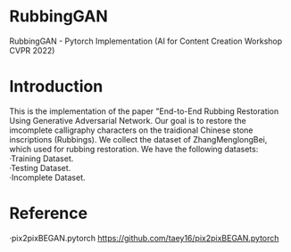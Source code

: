 # RubbingGAN
RubbingGAN - Pytorch Implementation (AI for Content Creation Workshop CVPR 2022) 
# Introduction
This is the implementation of the paper "End-to-End Rubbing Restoration Using Generative Adversarial Network. Our goal is to restore the imcomplete calligraphy characters on the traidional Chinese stone inscriptions (Rubbings).
We collect the dataset of ZhangMenglongBei, which used for rubbing restoration.
We have the following datasets: 
<Br/>
·Training Dataset.
<Br/>
·Testing Dataset.
<Br/>
·Incomplete Dataset. 
# Reference
·pix2pixBEGAN.pytorch https://github.com/taey16/pix2pixBEGAN.pytorch
